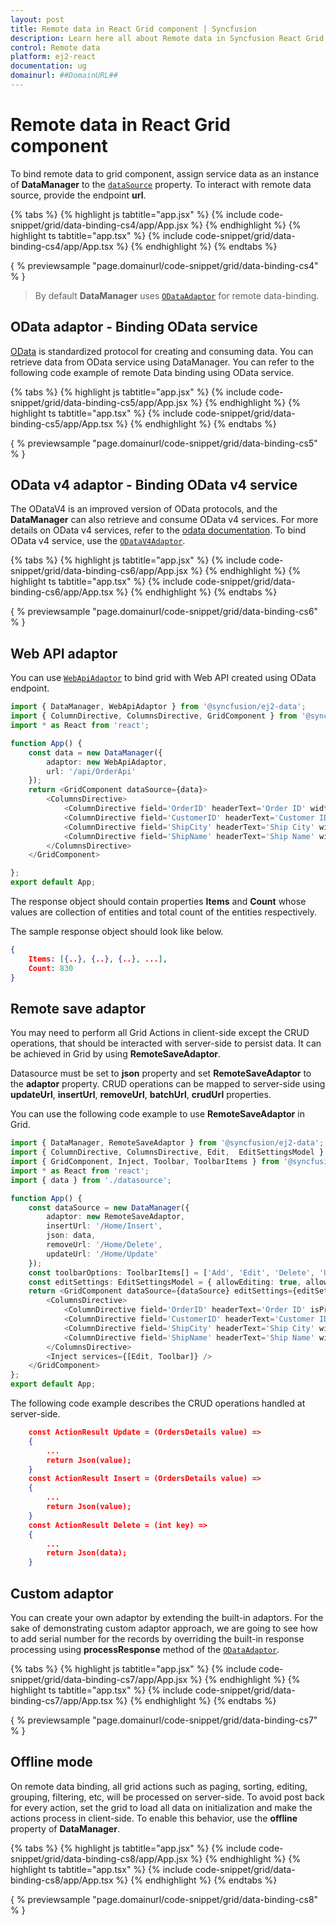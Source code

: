 ```yaml
---
layout: post
title: Remote data in React Grid component | Syncfusion
description: Learn here all about Remote data in Syncfusion React Grid component of Syncfusion Essential JS 2 and more.
control: Remote data 
platform: ej2-react
documentation: ug
domainurl: ##DomainURL##
---
```


# Remote data in React Grid component

To bind remote data to grid component, assign service data as an instance of **DataManager** to the
[`dataSource`](https://ej2.syncfusion.com/angular/documentation/api/grid/#datasource) property. To interact with remote data source, provide the endpoint **url**.

{% tabs %}
{% highlight js tabtitle="app.jsx" %}
{% include code-snippet/grid/data-binding-cs4/app/App.jsx %}
{% endhighlight %}
{% highlight ts tabtitle="app.tsx" %}
{% include code-snippet/grid/data-binding-cs4/app/App.tsx %}
{% endhighlight %}
{% endtabs %}

{ % previewsample "page.domainurl/code-snippet/grid/data-binding-cs4" % }

> By default **DataManager** uses [`ODataAdaptor`](https://ej2.syncfusion.com/react/documentation/data/adaptors/#odata-adaptor) for remote data-binding.

## OData adaptor - Binding OData service

[OData](http://www.odata.org/documentation/odata-version-3-0/) is standardized protocol for creating and consuming data.
You can retrieve data from OData service using DataManager. You can refer to the following code example of remote Data binding using OData service.

{% tabs %}
{% highlight js tabtitle="app.jsx" %}
{% include code-snippet/grid/data-binding-cs5/app/App.jsx %}
{% endhighlight %}
{% highlight ts tabtitle="app.tsx" %}
{% include code-snippet/grid/data-binding-cs5/app/App.tsx %}
{% endhighlight %}
{% endtabs %}

{ % previewsample "page.domainurl/code-snippet/grid/data-binding-cs5" % }

## OData v4 adaptor - Binding OData v4 service

The ODataV4 is an improved version of OData protocols, and the **DataManager** can also retrieve and consume OData v4 services.
 For more details on OData v4 services, refer to the
 [odata documentation](http://docs.oasis-open.org/odata/odata/v4.0/errata03/os/complete/part1-protocol/odata-v4.0-errata03-os-part1-protocol-complete.html#_Toc453752197).
To bind OData v4 service, use the [`ODataV4Adaptor`](https://ej2.syncfusion.com/react/documentation/data/adaptors/#odatav4-adaptor).

{% tabs %}
{% highlight js tabtitle="app.jsx" %}
{% include code-snippet/grid/data-binding-cs6/app/App.jsx %}
{% endhighlight %}
{% highlight ts tabtitle="app.tsx" %}
{% include code-snippet/grid/data-binding-cs6/app/App.tsx %}
{% endhighlight %}
{% endtabs %}

{ % previewsample "page.domainurl/code-snippet/grid/data-binding-cs6" % }

## Web API adaptor

You can use [`WebApiAdaptor`](https://ej2.syncfusion.com/react/documentation/data/adaptors/#web-api-adaptor) to bind grid with Web API created using OData endpoint.

```typescript
import { DataManager, WebApiAdaptor } from '@syncfusion/ej2-data';
import { ColumnDirective, ColumnsDirective, GridComponent } from '@syncfusion/ej2-react-grids';
import * as React from 'react';

function App() {
    const data = new DataManager({
        adaptor: new WebApiAdaptor,
        url: '/api/OrderApi'
    });
    return <GridComponent dataSource={data}>
        <ColumnsDirective>
            <ColumnDirective field='OrderID' headerText='Order ID' width='120' textAlign="Right" />
            <ColumnDirective field='CustomerID' headerText='Customer ID' width='150' />
            <ColumnDirective field='ShipCity' headerText='Ship City' width='150' />
            <ColumnDirective field='ShipName' headerText='Ship Name' width='150' />
        </ColumnsDirective>
    </GridComponent>

};
export default App;
```

The response object should contain properties **Items** and **Count** whose values are collection of entities and total count of the entities respectively.

The sample response object should look like below.

```json
{
    Items: [{..}, {..}, {..}, ...],
    Count: 830
}
```

## Remote save adaptor

You may need to perform all Grid Actions in client-side except the CRUD operations, that should be interacted with server-side to persist data. It can be achieved in Grid by using **RemoteSaveAdaptor**.

Datasource must be set to **json** property and set **RemoteSaveAdaptor** to the **adaptor** property. CRUD operations can be mapped to server-side using **updateUrl**, **insertUrl**, **removeUrl**, **batchUrl**, **crudUrl** properties.

You can use the following code example to use **RemoteSaveAdaptor** in Grid.

```typescript
import { DataManager, RemoteSaveAdaptor } from '@syncfusion/ej2-data';
import { ColumnDirective, ColumnsDirective, Edit,  EditSettingsModel } from '@syncfusion/ej2-react-grids';
import { GridComponent, Inject, Toolbar, ToolbarItems } from '@syncfusion/ej2-react-grids';
import * as React from 'react';
import { data } from './datasource';

function App() {
    const dataSource = new DataManager({
        adaptor: new RemoteSaveAdaptor,
        insertUrl: '/Home/Insert',
        json: data,
        removeUrl: '/Home/Delete',
        updateUrl: '/Home/Update'
    });
    const toolbarOptions: ToolbarItems[] = ['Add', 'Edit', 'Delete', 'Update', 'Cancel'];
    const editSettings: EditSettingsModel = { allowEditing: true, allowAdding: true, allowDeleting: true };
    return <GridComponent dataSource={dataSource} editSettings={editSettings} toolbar={toolbarOptions}>
        <ColumnsDirective>
            <ColumnDirective field='OrderID' headerText='Order ID' isPrimaryKey={true} width='120' textAlign="Right" />
            <ColumnDirective field='CustomerID' headerText='Customer ID' width='150' />
            <ColumnDirective field='ShipCity' headerText='Ship City' width='150' />
            <ColumnDirective field='ShipName' headerText='Ship Name' width='150' />
        </ColumnsDirective>
        <Inject services={[Edit, Toolbar]} />
    </GridComponent>
};
export default App;
```

The following code example describes the CRUD operations handled at server-side.

```json
    const ActionResult Update = (OrdersDetails value) =>
    {
        ...
        return Json(value);
    }
    const ActionResult Insert = (OrdersDetails value) =>
    {
        ...
        return Json(value);
    }
    const ActionResult Delete = (int key) =>
    {
        ...
        return Json(data);
    }
```

## Custom adaptor

You can create your own adaptor by extending the built-in adaptors. For the sake of demonstrating custom adaptor approach,
we are going to see how to add serial number for the records
by overriding the built-in response processing using **processResponse** method of the [`ODataAdaptor`](https://ej2.syncfusion.com/react/documentation/data/adaptors/#odata-adaptor).

{% tabs %}
{% highlight js tabtitle="app.jsx" %}
{% include code-snippet/grid/data-binding-cs7/app/App.jsx %}
{% endhighlight %}
{% highlight ts tabtitle="app.tsx" %}
{% include code-snippet/grid/data-binding-cs7/app/App.tsx %}
{% endhighlight %}
{% endtabs %}

{ % previewsample "page.domainurl/code-snippet/grid/data-binding-cs7" % }

## Offline mode

On remote data binding, all grid actions such as paging, sorting, editing, grouping, filtering, etc, will be processed on server-side.
 To avoid post back for every action, set the grid to load all data on initialization and make the actions process in client-side.
 To enable this behavior, use the **offline** property of **DataManager**.

{% tabs %}
{% highlight js tabtitle="app.jsx" %}
{% include code-snippet/grid/data-binding-cs8/app/App.jsx %}
{% endhighlight %}
{% highlight ts tabtitle="app.tsx" %}
{% include code-snippet/grid/data-binding-cs8/app/App.tsx %}
{% endhighlight %}
{% endtabs %}

{ % previewsample "page.domainurl/code-snippet/grid/data-binding-cs8" % }